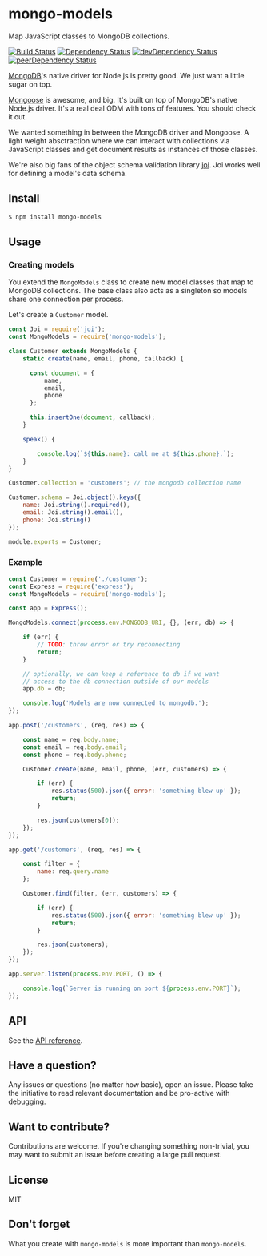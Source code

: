 # mongo-models

Map JavaScript classes to MongoDB collections.

[![Build Status](https://img.shields.io/travis/jedireza/mongo-models.svg)](https://travis-ci.org/jedireza/mongo-models)
[![Dependency Status](https://img.shields.io/david/jedireza/mongo-models.svg)](https://david-dm.org/jedireza/mongo-models)
[![devDependency Status](https://img.shields.io/david/dev/jedireza/mongo-models.svg)](https://david-dm.org/jedireza/mongo-models#info=devDependencies)
[![peerDependency Status](https://img.shields.io/david/peer/jedireza/mongo-models.svg)](https://david-dm.org/jedireza/mongo-models#info=peerDependencies)

[MongoDB](https://github.com/mongodb/node-mongodb-native)'s native driver for
Node.js is pretty good. We just want a little sugar on top.

[Mongoose](http://mongoosejs.com/) is awesome, and big. It's built on top of
MongoDB's native Node.js driver. It's a real deal ODM with tons of features.
You should check it out.

We wanted something in between the MongoDB driver and Mongoose. A light weight
absctraction where we can interact with collections via JavaScript classes and
get document results as instances of those classes.

We're also big fans of the object schema validation library
[joi](https://github.com/hapijs/joi). Joi works well for defining a model's
data schema.


## Install

```bash
$ npm install mongo-models
```


## Usage

### Creating models

You extend the `MongoModels` class to create new model classes that map to
MongoDB collections. The base class also acts as a singleton so models share
one connection per process.

Let's create a `Customer` model.

```js
const Joi = require('joi');
const MongoModels = require('mongo-models');

class Customer extends MongoModels {
    static create(name, email, phone, callback) {

      const document = {
          name,
          email,
          phone
      };

      this.insertOne(document, callback);
    }

    speak() {

        console.log(`${this.name}: call me at ${this.phone}.`);
    }
}

Customer.collection = 'customers'; // the mongodb collection name

Customer.schema = Joi.object().keys({
    name: Joi.string().required(),
    email: Joi.string().email(),
    phone: Joi.string()
});

module.exports = Customer;
```

### Example

```js
const Customer = require('./customer');
const Express = require('express');
const MongoModels = require('mongo-models');

const app = Express();

MongoModels.connect(process.env.MONGODB_URI, {}, (err, db) => {

    if (err) {
        // TODO: throw error or try reconnecting
        return;
    }

    // optionally, we can keep a reference to db if we want
    // access to the db connection outside of our models
    app.db = db;

    console.log('Models are now connected to mongodb.');
});

app.post('/customers', (req, res) => {

    const name = req.body.name;
    const email = req.body.email;
    const phone = req.body.phone;

    Customer.create(name, email, phone, (err, customers) => {

        if (err) {
            res.status(500).json({ error: 'something blew up' });
            return;
        }

        res.json(customers[0]);
    });
});

app.get('/customers', (req, res) => {

    const filter = {
        name: req.query.name
    };

    Customer.find(filter, (err, customers) => {

        if (err) {
            res.status(500).json({ error: 'something blew up' });
            return;
        }

        res.json(customers);
    });
});

app.server.listen(process.env.PORT, () => {

    console.log(`Server is running on port ${process.env.PORT}`);
});
```


## API

See the [API reference](https://github.com/jedireza/mongo-models/blob/master/API.md).


## Have a question?

Any issues or questions (no matter how basic), open an issue. Please take the
initiative to read relevant documentation and be pro-active with debugging.


## Want to contribute?

Contributions are welcome. If you're changing something non-trivial, you may
want to submit an issue before creating a large pull request.


## License

MIT


## Don't forget

What you create with `mongo-models` is more important than `mongo-models`.
